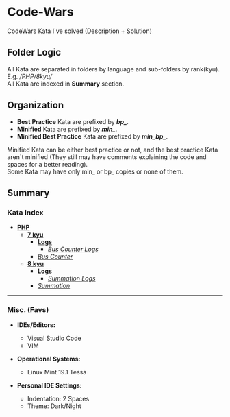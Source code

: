 # Code-Wars
CodeWars Kata I`ve solved (Description + Solution)

## Folder Logic
All Kata are separated in folders by language and sub-folders by rank(kyu). E.g. */PHP/8kyu/*<br>
All Kata are indexed in **Summary** section.

## Organization
+ **Best Practice** Kata are prefixed by ***bp_***.
+ **Minified** Kata are prefixed by ***min_***.
+ **Minified Best Practice** Kata are prefixed by ***min_bp_***.

Minified Kata can be either best practice or not, and the best practice Kata aren\`t minified (They still may have comments explaining the code and spaces for a better reading).<br>
Some Kata may have only min_ or bp_ copies or none of them.<br>

## Summary
### Kata Index
+ [**PHP**](PHP/)
    + [**7 kyu**](PHP/7kyu)
        + [**Logs**](PHP/7kyu/logs/)
            - [*Bus Counter Logs*](PHP/7kyu/logs/bus_counter.log.txt "bus_counter.log.txt")
        - [*Bus Counter*](PHP/7kyu/bus_counter.php "bus_counter.php")
    + [**8 kyu**](PHP/8kyu/)
        + [**Logs**](PHP/8kyu/logs/)
            - [*Summation Logs*](PHP/8kyu/summation.log.txt "summation.log.txt")
        - [*Summation*](PHP/8kyu/summation.php "summation.php")

---

### Misc. (Favs)
+ **IDEs/Editors:**
    + Visual Studio Code
    + VIM

+ **Operational Systems:**
    + Linux Mint 19.1 Tessa

+ **Personal IDE Settings:**
    + Indentation: 2 Spaces
    + Theme: Dark/Night